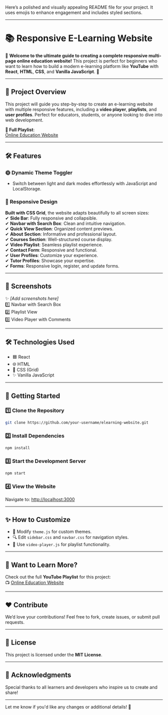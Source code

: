 Here’s a polished and visually appealing README file for your project. It uses emojis to enhance engagement and includes styled sections.

---

# 📚 Responsive E-Learning Website

🎉 **Welcome to the ultimate guide to creating a complete responsive multi-page online education website!** This project is perfect for beginners who want to learn how to build a modern e-learning platform like **YouTube** with **React**, **HTML**, **CSS**, and **Vanilla JavaScript**. 🚀

---

## 🌟 **Project Overview**

This project will guide you step-by-step to create an e-learning website with multiple responsive features, including a **video player**, **playlists**, and **user profiles**. Perfect for educators, students, or anyone looking to dive into web development.

**🎥 Full Playlist**:  
[Online Education Website](#)

---

## 🛠️ **Features**

### 🌞 **Dynamic Theme Toggler**
- Switch between light and dark modes effortlessly with JavaScript and LocalStorage.

### 📑 **Responsive Design**  
**Built with CSS Grid**, the website adapts beautifully to all screen sizes:  
✔ **Side Bar**: Fully responsive and collapsible.  
✔ **Navbar with Search Box**: Clean and intuitive navigation.  
✔ **Quick View Section**: Organized content previews.  
✔ **About Section**: Informative and professional layout.  
✔ **Courses Section**: Well-structured course display.  
✔ **Video Playlist**: Seamless playlist experience.  
✔ **Contact Form**: Responsive and functional.  
✔ **User Profiles**: Customize your experience.  
✔ **Tutor Profiles**: Showcase your expertise.  
✔ **Forms**: Responsive login, register, and update forms.  

---

## 📸 **Screenshots**

✨ *[Add screenshots here]*  
1️⃣ Navbar with Search Box  
2️⃣ Playlist View  
3️⃣ Video Player with Comments  

---

## 🛠️ **Technologies Used**

- 🟦 React  
- 🌐 HTML  
- 🎨 CSS (Grid)  
- ✨ Vanilla JavaScript  

---

## 🚀 **Getting Started**

### 1️⃣ Clone the Repository
```bash
git clone https://github.com/your-username/elearning-website.git
```

### 2️⃣ Install Dependencies
```bash
npm install
```

### 3️⃣ Start the Development Server
```bash
npm start
```

### 4️⃣ View the Website  
Navigate to: [http://localhost:3000](http://localhost:3000)

---

## ✨ **How to Customize**

- 🎨 Modify `theme.js` for custom themes.  
- 🔍 Edit `sidebar.css` and `navbar.css` for navigation styles.  
- 🎥 Use `video-player.js` for playlist functionality.  

---

## 🌟 **Want to Learn More?**

Check out the full **YouTube Playlist** for this project:  
📺 [Online Education Website](#)

---

## ❤️ **Contribute**

We’d love your contributions! Feel free to fork, create issues, or submit pull requests.  

---

## 📄 **License**

This project is licensed under the **MIT License**.

---

## 🙌 **Acknowledgments**

Special thanks to all learners and developers who inspire us to create and share!  

---

Let me know if you'd like any changes or additional details! 🎉
